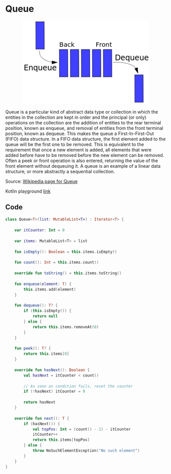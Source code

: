 # Queue

<p align="center">
  <img width="400" src="https://github.com/MedellinAndroid/Kotlin-Algorithm/blob/master/Queue/Queue.png">
</p>

Queue is a particular kind of abstract data type or collection in which the entities in the collection are kept in order and the principal (or only) operations on the collection are the addition of entities to the rear terminal position, known as enqueue, and removal of entities from the front terminal position, known as dequeue. This makes the queue a First-In-First-Out (FIFO) data structure. In a FIFO data structure, the first element added to the queue will be the first one to be removed. This is equivalent to the requirement that once a new element is added, all elements that were added before have to be removed before the new element can be removed. Often a peek or front operation is also entered, returning the value of the front element without dequeuing it. A queue is an example of a linear data structure, or more abstractly a sequential collection.

Source: [Wikipedia page for Queue](https://en.wikipedia.org/wiki/Queue_(abstract_data_type))

Kotlin playground [link](https://pl.kotl.in/gWyXQckNN)


## Code

```kotlin
class Queue<T>(list: MutableList<T>) : Iterator<T> {

    var itCounter: Int = 0

    var items: MutableList<T> = list

    fun isEmpty(): Boolean = this.items.isEmpty()

    fun count(): Int = this.items.count()

    override fun toString() = this.items.toString()

    fun enqueue(element: T) {
        this.items.add(element)
    }

    fun dequeue(): T? {
        if (this.isEmpty()) {
            return null
        } else {
            return this.items.removeAt(0)
        }
    }

    fun peek(): T? {
        return this.items[0]
    }

    override fun hasNext(): Boolean {
        val hasNext = itCounter < count()

        // As soon as condition fails, reset the counter
        if (!hasNext) itCounter = 0

        return hasNext
    }

    override fun next(): T {
        if (hasNext()) {
            val topPos: Int = (count() - 1) - itCounter
            itCounter++
            return this.items[topPos]
        } else {
            throw NoSuchElementException("No such element")
        }
    }
}
```